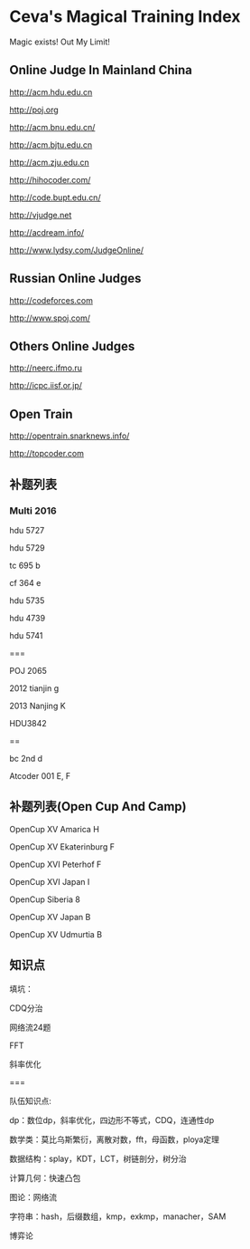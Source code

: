 # Ceva's Magical Training Index

Magic exists! Out My Limit!

## Online Judge In Mainland China

http://acm.hdu.edu.cn

http://poj.org

http://acm.bnu.edu.cn/

http://acm.bjtu.edu.cn

http://acm.zju.edu.cn

http://hihocoder.com/

http://code.bupt.edu.cn/

http://vjudge.net

http://acdream.info/

http://www.lydsy.com/JudgeOnline/

## Russian Online Judges

http://codeforces.com

http://www.spoj.com/

## Others Online Judges

http://neerc.ifmo.ru

http://icpc.iisf.or.jp/

## Open Train

http://opentrain.snarknews.info/

http://topcoder.com



## 补题列表

### Multi 2016

hdu 5727

hdu 5729

tc 695 b

cf 364 e

hdu 5735

hdu 4739

hdu 5741


===

POJ 2065

2012 tianjin g

2013 Nanjing K

HDU3842

==

bc 2nd d

Atcoder 001 E, F

## 补题列表(Open Cup And Camp)

OpenCup XV Amarica H

OpenCup XV Ekaterinburg F

OpenCup XVI Peterhof F

OpenCup XVI Japan I

OpenCup Siberia 8

OpenCup XV Japan B

OpenCup XV Udmurtia B


## 知识点

填坑：

CDQ分治

网络流24题

FFT

斜率优化


===

队伍知识点:

dp：数位dp，斜率优化，四边形不等式，CDQ，连通性dp

数学类：莫比乌斯繁衍，离散对数，fft，母函数，ploya定理

数据结构：splay，KDT，LCT，树链剖分，树分治

计算几何：快速凸包

图论：网络流

字符串：hash，后缀数组，kmp，exkmp，manacher，SAM

博弈论


